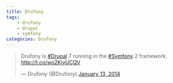 ```yaml
---
title: Drufony
tags:
    - drufony
    - drupal
    - symfony
categories: Drufony
---
```

<blockquote class="twitter-tweet" lang="en"><p>Drufony is <a href="https://twitter.com/search?q=%23Drupal&amp;src=hash">#Drupal</a> 7 running in the <a href="https://twitter.com/search?q=%23Symfony&amp;src=hash">#Symfony</a> 2 framework. <a href="http://t.co/wo2KjvUCQV">http://t.co/wo2KjvUCQV</a></p>&mdash; Drufony (@Drufony) <a href="https://twitter.com/Drufony/statuses/422627353399808001">January 13, 2014</a></blockquote>
<script async src="//platform.twitter.com/widgets.js" charset="utf-8"></script>
